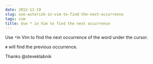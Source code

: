 ```yaml
---
date: 2012-11-19
slug: use-asterisk-in-vim-to-find-the-next-occurrence
tags: vim
title: Use * in Vim to find the next occurrence
---
```


Use `*`in Vim to find the next occurrence of the word under the cursor.

`#` will find the previous occurrence.

Thanks @steveklabnik
